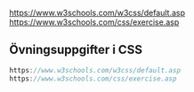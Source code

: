 https://www.w3schools.com/w3css/default.asp
https://www.w3schools.com/css/exercise.asp

## Övningsuppgifter i CSS
```javascript
https://www.w3schools.com/w3css/default.asp
https://www.w3schools.com/css/exercise.asp
```